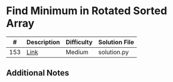 # Find Minimum in Rotated Sorted Array
|#|Description|Difficulty|Solution File|
|-|-|-|-|
|153|[Link](https://leetcode.com/problems/find-minimum-in-rotated-sorted-array/)|Medium|solution.py|

## Additional Notes

